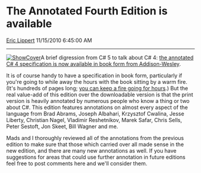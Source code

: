 # The Annotated Fourth Edition is available

[Eric Lippert](https://social.msdn.microsoft.com/profile/Eric%20Lippert) 11/15/2010 6:45:00 AM

-----

[![ShowCover](https://msdnshared.blob.core.windows.net/media/MSDNBlogsFS/prod.evol.blogs.msdn.com/CommunityServer.Blogs.Components.WeblogFiles/00/00/00/29/89/metablogapi/8838.ShowCover_thumb.jpg "ShowCover")](https://msdnshared.blob.core.windows.net/media/MSDNBlogsFS/prod.evol.blogs.msdn.com/CommunityServer.Blogs.Components.WeblogFiles/00/00/00/29/89/metablogapi/6201.ShowCover_2.jpg)A brief digression from C\# 5 to talk about C\# 4: [the annotated C\# 4 specification is now available in book form from Addison-Wesley](http://www.informit.com/store/product.aspx?isbn=9780321741769).

It is of course handy to have a specification in book form, particularly if you're going to while away the hours with the book sitting by a warm fire. (It's hundreds of pages long; [you can keep a fire going for hours](http://www.emophilips.com/writings/102).) But the real value-add of this edition over the downloadable version is that the print version is heavily annotated by numerous people who know a thing or two about C\#. This edition features annotations on almost every aspect of the language from Brad Abrams, Joseph Albahari, Krzysztof Cwalina, Jesse Liberty, Christian Nagel, Vladimir Reshetnikov, Marek Safar, Chris Sells, Peter Sestoft, Jon Skeet, Bill Wagner and me.

Mads and I thoroughly reviewed all of the annotations from the previous edition to make sure that those which carried over all made sense in the new edition, and there are many new annotations as well. If you have suggestions for areas that could use further annotation in future editions feel free to post comments here and we'll consider them.

